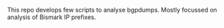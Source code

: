 This repo develops few scripts to analyse bgpdumps. Mostly focussed on analysis of Bismark IP prefixes.
